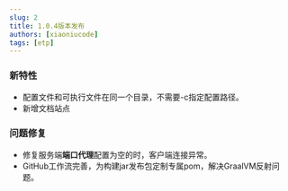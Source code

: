 ```yaml
---
slug: 2
title: 1.0.4版本发布 
authors: [xiaoniucode]
tags: [etp]
---
```


### 新特性
- 配置文件和可执行文件在同一个目录，不需要-c指定配置路径。
- 新增文档站点
### 问题修复
- 修复服务端**端口代理**配置为空的时，客户端连接异常。
- GitHub工作流完善，为构建jar发布包定制专属pom，解决GraalVM反射问题。
